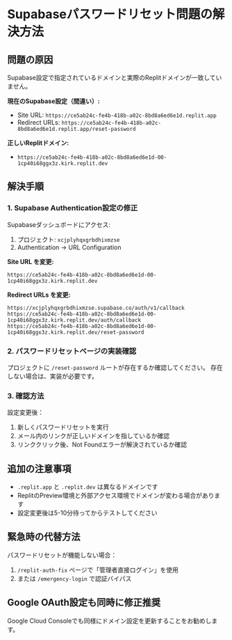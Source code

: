 # Supabaseパスワードリセット問題の解決方法

## 問題の原因
Supabase設定で指定されているドメインと実際のReplitドメインが一致していません。

**現在のSupabase設定（間違い）:**
- Site URL: `https://ce5ab24c-fe4b-418b-a02c-8bd8a6ed6e1d.replit.app`
- Redirect URLs: `https://ce5ab24c-fe4b-418b-a02c-8bd8a6ed6e1d.replit.app/reset-password`

**正しいReplitドメイン:**
- `https://ce5ab24c-fe4b-418b-a02c-8bd8a6ed6e1d-00-1cp40i68ggx3z.kirk.replit.dev`

## 解決手順

### 1. Supabase Authentication設定の修正

Supabaseダッシュボードにアクセス:
1. プロジェクト: `xcjplyhqxgrbdhixmzse`
2. Authentication → URL Configuration

**Site URL を変更:**
```
https://ce5ab24c-fe4b-418b-a02c-8bd8a6ed6e1d-00-1cp40i68ggx3z.kirk.replit.dev
```

**Redirect URLs を変更:**
```
https://xcjplyhqxgrbdhixmzse.supabase.co/auth/v1/callback
https://ce5ab24c-fe4b-418b-a02c-8bd8a6ed6e1d-00-1cp40i68ggx3z.kirk.replit.dev/auth/callback
https://ce5ab24c-fe4b-418b-a02c-8bd8a6ed6e1d-00-1cp40i68ggx3z.kirk.replit.dev/reset-password
```

### 2. パスワードリセットページの実装確認

プロジェクトに `/reset-password` ルートが存在するか確認してください。
存在しない場合は、実装が必要です。

### 3. 確認方法

設定変更後：
1. 新しくパスワードリセットを実行
2. メール内のリンクが正しいドメインを指しているか確認
3. リンククリック後、Not Foundエラーが解決されているか確認

## 追加の注意事項

- `.replit.app` と `.replit.dev` は異なるドメインです
- ReplitのPreview環境と外部アクセス環境でドメインが変わる場合があります
- 設定変更後は5-10分待ってからテストしてください

## 緊急時の代替方法

パスワードリセットが機能しない場合：
1. `/replit-auth-fix` ページで「管理者直接ログイン」を使用
2. または `/emergency-login` で認証バイパス

## Google OAuth設定も同時に修正推奨

Google Cloud Consoleでも同様にドメイン設定を更新することをお勧めします。